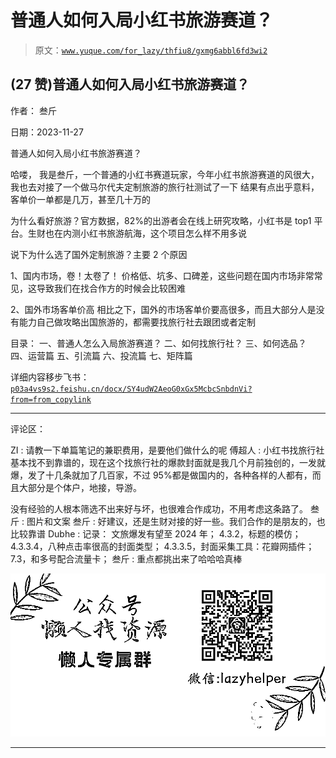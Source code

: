 # 普通人如何入局小红书旅游赛道？

> 原文：[`www.yuque.com/for_lazy/thfiu8/gxmg6abbl6fd3wi2`](https://www.yuque.com/for_lazy/thfiu8/gxmg6abbl6fd3wi2)

## (27 赞)普通人如何入局小红书旅游赛道？

作者： 叁斤

日期：2023-11-27

普通人如何入局小红书旅游赛道？

哈喽， 我是叁斤，一个普通的小红书赛道玩家，今年小红书旅游赛道的风很大，我也去对接了一个做马尔代夫定制旅游的旅行社测试了一下
结果有点出乎意料，客单价一单都是几万，甚至几十万的

为什么看好旅游？官方数据，82%的出游者会在线上研究攻略，小红书是 top1 平台。生财也在内测小红书旅游航海，这个项目怎么样不用多说

说下为什么选了国外定制旅游？主要 2 个原因

1、国内市场，卷！太卷了！
价格低、坑多、口碑差，这些问题在国内市场非常常见，这导致我们在找合作方的时候会比较困难

2、国外市场客单价高
相比之下，国外的市场客单价要高很多，而且大部分人是没有能力自己做攻略出国旅游的，都需要找旅行社去跟团或者定制

目录：
一、普通人怎么入局旅游赛道？
二、如何找旅行社？
三、如何选品？
四、运营篇
五、引流篇
六、投流篇
七、矩阵篇

详细内容移步飞书：[`p03a4vs9s2.feishu.cn/docx/SY4udW2AeoG0xGx5McbcSnbdnVi?from=from_copylink`](https://p03a4vs9s2.feishu.cn/docx/SY4udW2AeoG0xGx5McbcSnbdnVi?from=from_copylink)

* * *

评论区：

ZI : 请教一下单篇笔记的兼职费用，是要他们做什么的呢
傅超人 : 小红书找旅行社基本找不到靠谱的，现在这个找旅行社的爆款封面就是我几个月前独创的，一发就爆，发了十几条就加了几百家，不过 95%都是做国内的，各种各样的人都有，而且大部分是个体户，地接，导游。

没有经验的人根本筛选不出来好与坏，也很难合作成功，不用考虑这条路了。
叁斤 : 图片和文案
叁斤 : 好建议，还是生财对接的好一些。我们合作的是朋友的，也比较靠谱
Dubhe : 记录：
文旅爆发有望至 2024 年；
4.3.2，标题的模仿；
4.3.3.4，八种点击率很高的封面类型；
4.3.3.5，封面采集工具：花瓣网插件；
7.3，和多号配合流量卡；
叁斤 : 重点都挑出来了哈哈哈真棒

![](img/1c37d505930596d12a88ab23e11aa07a.png)

* * *